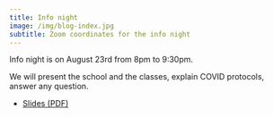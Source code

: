 ```yaml
---
title: Info night
image: /img/blog-index.jpg
subtitle: Zoom coordinates for the info night
---
```


Info night is on August 23rd from 8pm to 9:30pm.

We will present the school and the classes, explain COVID protocols, answer any question.

* [Slides (PDF)](/pdf/info_night_2021.pdf)
